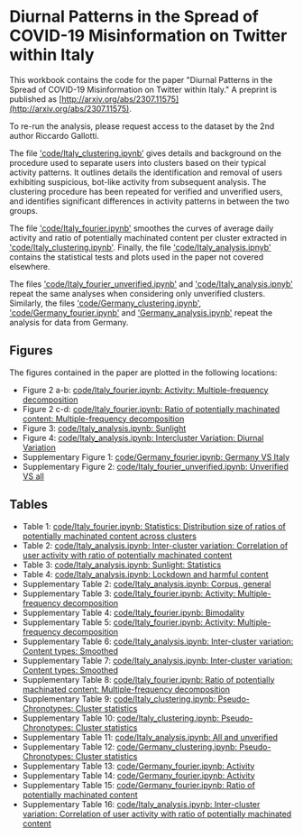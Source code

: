 # Diurnal Patterns in the Spread of COVID-19 Misinformation on Twitter within Italy

This workbook contains the code for the paper "Diurnal Patterns in the Spread of COVID-19 Misinformation on Twitter within Italy." A preprint is published as [http://arxiv.org/abs/2307.11575](http://arxiv.org/abs/2307.11575).

To re-run the analysis, please request access to the dataset by the 2nd author Riccardo Gallotti.


The file ['code/Italy_clustering.ipynb'](code/Italy_clustering.ipynb) gives details and background on the procedure used to separate users into clusters based on their typical activity patterns. 
It outlines details the identification and removal of users exhibiting suspicious, bot-like activity from subsequent analysis.
The clustering procedure has been repeated for verified and unverified users, and identifies significant differences in activity patterns in between the two groups.

The file ['code/Italy_fourier.ipynb'](code/Italy_fourier.ipynb) smoothes the curves of average daily activity and ratio of potentially machinated content per cluster extracted in ['code/Italy_clustering.ipynb'](code/Italy_clustering.ipynb).
Finally, the file ['code/Italy_analysis.ipnyb'](code/Italy_analysis.ipynb) contains the statistical tests and plots used in the paper not covered elsewhere.

The files ['code/Italy_fourier_unverified.ipynb'](code/Italy_fourier_unverified.ipynb) and ['code/Italy_analysis.ipnyb'](code/Italy_analysis.ipynb) repeat the same analyses when considering only unverified clusters.
Similarly, the files ['code/Germany_clustering.ipynb'](code/Germany_clustering.ipynb), ['code/Germany_fourier.ipynb'](code/Germany_fourier.ipynb) and ['Germany_analysis.ipynb'](code/Germany_analysis.ipynb) repeat the analysis for data from Germany.

## Figures
The figures contained in the paper are plotted in the following locations:
- Figure 2 a-b: [code/Italy_fourier.ipynb: Activity: Multiple-frequency decomposition](code/Italy_fourier.ipynb#Figure2a)
- Figure 2 c-d: [code/Italy_fourier.ipynb: Ratio of potentially machinated content: Multiple-frequency decomposition](code/Italy_fourier.ipynb#Figure2c)
- Figure 3: [code/Italy_analysis.ipynb: Sunlight](code/Italy_analysis.ipynb#Figure3)
- Figure 4: [code/Italy_analysis.ipynb: Intercluster Variation: Diurnal Variation](code/Italy_analysis.ipynb#Figure4)
- Supplementary Figure 1: [code/Germany_fourier.ipynb: Germany VS Italy](code/Germany_fourier.ipynb#SupplFig1a)
- Supplementary Figure 2: [code/Italy_fourier_unverified.ipynb: Unverified VS all](code/Italy_fourier_unverified.ipynb#SupplFig2a)

## Tables
- Table 1: [code/Italy_fourier.ipynb: Statistics: Distribution size of ratios of potentially machinated content across clusters](code/Italy_fourier.ipynb#Table1)
- Table 2: [code/Italy_analysis.ipynb: Inter-cluster variation: Correlation of user activity with ratio of potentially machinated content](code/Italy_analysis.ipynb#Table2)
- Table 3: [code/Italy_analysis.ipynb: Sunlight: Statistics](code/Italy_analysis.ipynb#Table3)
- Table 4: [code/Italy_analysis.ipynb: Lockdown and harmful content](code/Italy_analysis.ipynb#Table4)
- Supplementary Table 2: [code/Italy_analysis.ipynb: Corpus, general](code/Italy_analysis.ipynb#SupplTab2)
- Supplementary Table 3: [code/Italy_fourier.ipynb: Activity: Multiple-frequency decomposition](code/Italy_fourier.ipynb#SupplTab3)
- Supplementary Table 4: [code/Italy_fourier.ipynb: Bimodality](code/Italy_fourier.ipynb#SupplTab4)
- Supplementary Table 5: [code/Italy_fourier.ipynb: Activity: Multiple-frequency decomposition](code/Italy_fourier.ipynb#SupplTab5)
- Supplementary Table 6: [code/Italy_analysis.ipynb: Inter-cluster variation: Content types: Smoothed](code/Italy_analysis.ipynb#SupplTab6)
- Supplementary Table 7: [code/Italy_analysis.ipynb: Inter-cluster variation: Content types: Smoothed](code/Italy_analysis.ipynb#SupplTab7)
- Supplementary Table 8:  [code/Italy_fourier.ipynb: Ratio of potentially machinated content: Multiple-frequency decomposition](code/Italy_fourier.ipynb#SupplTab8)
- Supplementary Table 9: [code/Italy_clustering.ipynb: Pseudo-Chronotypes: Cluster statistics](code/Italy_clustering.ipynb#SupplTab9)
- Supplementary Table 10: [code/Italy_clustering.ipynb: Pseudo-Chronotypes: Cluster statistics](code/Italy_clustering.ipynb#SupplTab10)
- Supplementary Table 11: [code/Italy_analysis.ipynb: All and unverified](code/Italy_analysis.ipynb#SupplTab11)
- Supplementary Table 12: [code/Germany_clustering.ipynb: Pseudo-Chronotypes: Cluster statistics](code/Germany_clustering.ipynb#SupplTab12)
- Supplementary Table 13: [code/Germany_fourier.ipynb: Activity](code/Germany_fourier.ipynb#SupplTab13)
- Supplementary Table 14: [code/Germany_fourier.ipynb: Activity](code/Germany_fourier.ipynb#SupplTab14)
- Supplementary Table 15: [code/Germany_fourier.ipynb: Ratio of potentially machinated content](code/Germany_fourier.ipynb#SupplTab15)
- Supplementary Table 16: [code/Italy_analysis.ipynb: Inter-cluster variation: Correlation of user activity with ratio of potentially machinated content](code/Italy_analysis.ipynb#SupplTab16)
  